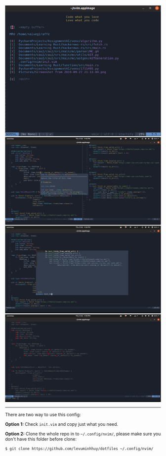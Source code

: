 ![](img/01.png)
![](img/02.png)
![](img/03.png)
![](img/04.png)

---

There are two way to use this config:

**Option 1:** Check `init.vim` and copy just what you need.

**Option 2:** Clone the whole repo in to `~/.config/nvim/`, please make sure you don't have this folder before clone:

```
$ git clone https://github.com/levuminhhuy/dotfiles ~/.config/nvim/
```
